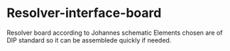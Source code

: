 # Resolver-interface-board
Resolver board according to Johannes schematic
Elements chosen are of DIP standard so it can be assemblede quickly if needed.
